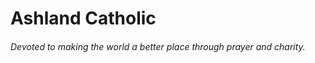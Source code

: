 # Ashland Catholic
###### *Devoted to making the world a better place through prayer and charity.*

